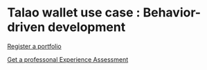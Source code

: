 # Talao wallet use case : Behavior-driven development


[Register a portfolio](https://github.com/TalaoDAO/talao-wallet/blob/ThierryThevenet-patch-1/test/BDD/register_portfolio.md)

[Get a professonal Experience Assessment](https://github.com/TalaoDAO/talao-wallet/blob/ThierryThevenet-patch-1/test/BDD/get_professional_credential.md)
